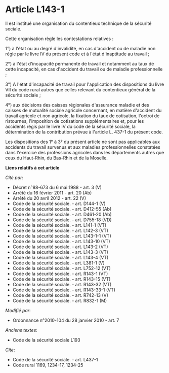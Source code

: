 # Article L143-1

Il est institué une organisation du contentieux technique de la sécurité sociale.

Cette organisation règle les contestations relatives :

1°) à l'état ou au degré d'invalidité, en cas d'accident ou de maladie non régie par le livre IV du présent code et à l'état
d'inaptitude au travail ; 

2°) à l'état d'incapacité permanente de travail et notamment au taux de cette incapacité, en cas d'accident du travail ou de
maladie professionnelle ; 

3°) A l'état d'incapacité de travail pour l'application des dispositions du livre VII du code rural autres que celles
relevant du contentieux général de la sécurité sociale ;

4°) aux décisions des caisses régionales d'assurance maladie et des caisses de mutualité sociale agricole concernant, en
matière d'accident du travail agricole et non agricole, la fixation du taux de cotisation, l'octroi de ristournes,
l'imposition de cotisations supplémentaires et, pour les accidents régis par le livre IV du code de la sécurité sociale, la
détermination de la contribution prévue à l'article L. 437-1 du présent code. 

Les dispositions des 1° à 3° du présent article ne sont pas applicables aux accidents du travail survenus et aux maladies
professionnelles constatées dans l'exercice des professions agricoles dans les départements autres que ceux du Haut-Rhin, du
Bas-Rhin et de la Moselle.

**Liens relatifs à cet article**

_Cité par_:

  - Décret n°88-673 du 6 mai 1988 - art. 3 (V)
  - Arrêté du 16 février 2011 - art. 20 (Ab)
  - Arrêté du 20 avril 2012 - art. 22 (V)
  - Code de la sécurité sociale. - art. D144-1 (V)
  - Code de la sécurité sociale. - art. D412-55 (Ab)
  - Code de la sécurité sociale. - art. D461-20 (Ab)
  - Code de la sécurité sociale. - art. D755-18 (VD)
  - Code de la sécurité sociale. - art. L141-1 (VT)
  - Code de la sécurité sociale. - art. L142-3 (VT)
  - Code de la sécurité sociale. - art. L143-1-1 (VT)
  - Code de la sécurité sociale. - art. L143-10 (VT)
  - Code de la sécurité sociale. - art. L143-2 (VT)
  - Code de la sécurité sociale. - art. L143-3 (VT)
  - Code de la sécurité sociale. - art. L143-4 (VT)
  - Code de la sécurité sociale. - art. L381-1 (V)
  - Code de la sécurité sociale. - art. L752-12 (VT)
  - Code de la sécurité sociale. - art. R143-1 (VT)
  - Code de la sécurité sociale. - art. R143-15 (VT)
  - Code de la sécurité sociale. - art. R143-32 (VT)
  - Code de la sécurité sociale. - art. R143-33-1 (VT)
  - Code de la sécurité sociale. - art. R742-13 (V)
  - Code de la sécurité sociale. - art. R832-1 (M)

_Modifié par_:

  - Ordonnance n°2010-104 du 28 janvier 2010 - art. 7

_Anciens textes_:

  - Code de la sécurité sociale L193

_Cite_:

  - Code de la sécurité sociale. - art. L437-1
  - Code rural 1169, 1234-17, 1234-25
